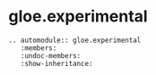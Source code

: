 # gloe.experimental

```{eval-rst}
.. automodule:: gloe.experimental
   :members:
   :undoc-members:
   :show-inheritance:
```
